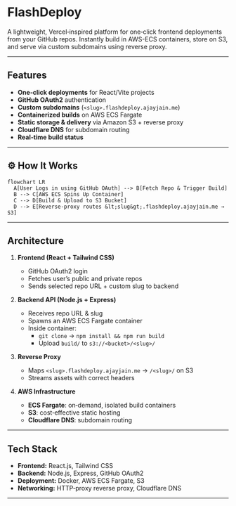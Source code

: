 # FlashDeploy

A lightweight, Vercel‑inspired platform for one‑click frontend deployments from your GitHub repos. Instantly build in AWS-ECS containers, store on S3, and serve via custom subdomains using reverse proxy.

---

## Features

- **One‑click deployments** for React/Vite projects  
- **GitHub OAuth2** authentication 
- **Custom subdomains** (`<slug>.flashdeploy.ajayjain.me`)  
- **Containerized builds** on AWS ECS Fargate  
- **Static storage & delivery** via Amazon S3 + reverse proxy   
- **Cloudflare DNS** for subdomain routing 
- **Real‑time build status**  

---


## **⚙️ How It Works**  

```mermaid
flowchart LR
  A[User Logs in using GitHub OAuth] --> B[Fetch Repo & Trigger Build]
  B --> C[AWS ECS Spins Up Container]
  C --> D[Build & Upload to S3 Bucket]
  D --> E[Reverse‑proxy routes &lt;slug&gt;.flashdeploy.ajayjain.me → S3]
```

---

## Architecture

1. **Frontend (React + Tailwind CSS)**  
   - GitHub OAuth2 login  
   - Fetches user’s public and private repos  
   - Sends selected repo URL + custom slug to backend  

2. **Backend API (Node.js + Express)**  
   - Receives repo URL & slug  
   - Spawns an AWS ECS Fargate container  
   - Inside container:  
     - `git clone` → `npm install && npm run build`  
     - Upload `build/` to `s3://<bucket>/<slug>/`

3. **Reverse Proxy**  
   - Maps `<slug>.flashdeploy.ajayjain.me` → `/<slug>/` on S3  
   - Streams assets with correct headers  

4. **AWS Infrastructure**  
   - **ECS Fargate**: on‑demand, isolated build containers  
   - **S3**: cost‑effective static hosting  
   - **Cloudflare DNS**: subdomain routing  
---

## Tech Stack

- **Frontend:** React.js, Tailwind CSS  
- **Backend:** Node.js, Express, GitHub OAuth2  
- **Deployment:** Docker, AWS ECS Fargate, S3  
- **Networking:** HTTP‑proxy reverse proxy, Cloudflare DNS  

---
